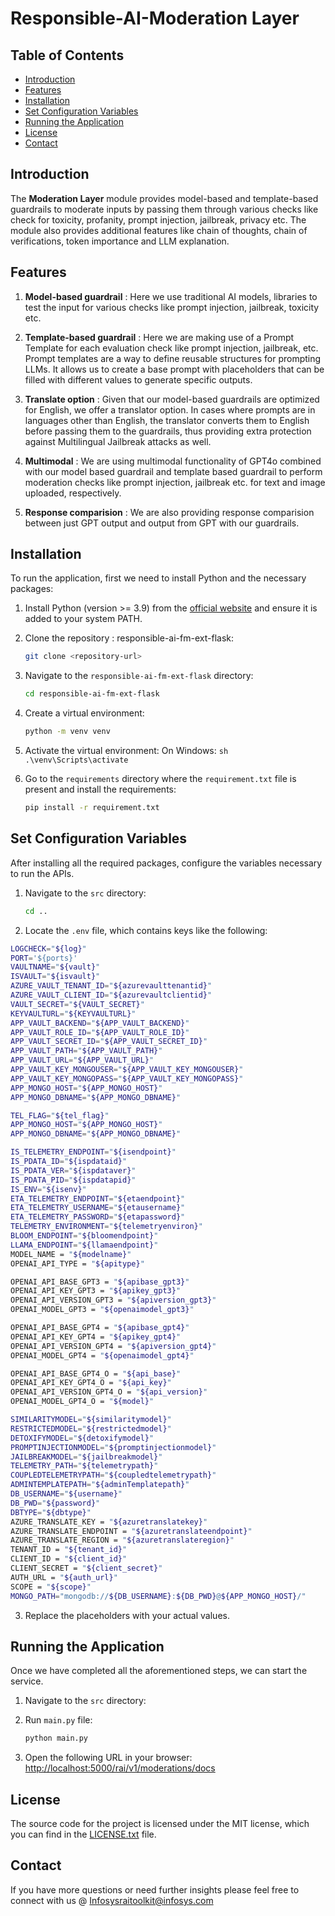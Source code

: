 # Responsible-AI-Moderation Layer 

## Table of Contents

- [Introduction](#introduction)
- [Features](#features)
- [Installation](#installation)
- [Set Configuration Variables](#set-configuration-variables)
- [Running the Application](#running-the-application)
- [License](#license)
- [Contact](#contact)
 
## Introduction
The **Moderation Layer** module provides model-based and template-based guardrails to moderate inputs by passing them through various checks like check for toxicity, profanity, prompt injection, jailbreak, privacy etc. The module also provides additional features like chain of thoughts, chain of verifications, token importance and LLM explanation.

## Features
1. **Model-based guardrail** : Here we use traditional AI models, libraries to test the input for various checks like prompt injection, jailbreak, toxicity etc.

2. **Template-based guardrail** : Here we  are making use of a Prompt Template for each evaluation check like prompt injection, jailbreak, etc. Prompt templates are a way to define reusable structures for prompting LLMs. It allows us to create a base prompt with placeholders that can be filled with different values to generate specific outputs. 

3. **Translate option** : Given that our model-based guardrails are optimized for English, we offer a translator option. In cases where prompts are in languages other than English, the translator converts them to English before passing them to the guardrails, thus providing extra protection against Multilingual Jailbreak attacks as well.

4. **Multimodal** : We are using multimodal functionality of GPT4o combined with our model based guardrail and template based guardrail to perform moderation checks like prompt injection, jailbreak etc. for text and image uploaded, respectively.

5. **Response comparision** : We are also providing response comparision between just GPT output and output from GPT with our guardrails. 

## Installation
To run the application, first we need to install Python and the necessary packages:

1. Install Python (version >= 3.9) from the [official website](https://www.python.org/downloads/) and ensure it is added to your system PATH.

2. Clone the repository : responsible-ai-fm-ext-flask:
    ```sh
    git clone <repository-url>
    ```

3. Navigate to the `responsible-ai-fm-ext-flask` directory:
    ```sh
    cd responsible-ai-fm-ext-flask
    ```

4. Create a virtual environment:
    ```sh
    python -m venv venv
    ```

5. Activate the virtual environment:
   On Windows:
        ```sh
        .\venv\Scripts\activate
         ```

6. Go to the `requirements` directory where the `requirement.txt` file is present and install the requirements:
    ```sh
    pip install -r requirement.txt
    ```

## Set Configuration Variables
After installing all the required packages, configure the variables necessary to run the APIs.

1. Navigate to the `src` directory:
    ```sh
    cd ..
    ```

2. Locate the `.env` file, which contains keys like the following:

  ```sh
  LOGCHECK="${log}"
  PORT='${ports}'
  VAULTNAME="${vault}"
  ISVAULT="${isvault}"
  AZURE_VAULT_TENANT_ID="${azurevaulttenantid}"
  AZURE_VAULT_CLIENT_ID="${azurevaultclientid}"
  VAULT_SECRET="${VAULT_SECRET}"
  KEYVAULTURL="${KEYVAULTURL}"
  APP_VAULT_BACKEND="${APP_VAULT_BACKEND}"
  APP_VAULT_ROLE_ID="${APP_VAULT_ROLE_ID}"
  APP_VAULT_SECRET_ID="${APP_VAULT_SECRET_ID}"
  APP_VAULT_PATH="${APP_VAULT_PATH}"
  APP_VAULT_URL="${APP_VAULT_URL}"
  APP_VAULT_KEY_MONGOUSER="${APP_VAULT_KEY_MONGOUSER}"
  APP_VAULT_KEY_MONGOPASS="${APP_VAULT_KEY_MONGOPASS}"
  APP_MONGO_HOST="${APP_MONGO_HOST}"
  APP_MONGO_DBNAME="${APP_MONGO_DBNAME}"

  TEL_FLAG="${tel_flag}"
  APP_MONGO_HOST="${APP_MONGO_HOST}"
  APP_MONGO_DBNAME="${APP_MONGO_DBNAME}"

  IS_TELEMETRY_ENDPOINT="${isendpoint}"
  IS_PDATA_ID="${ispdataid}"
  IS_PDATA_VER="${ispdataver}"
  IS_PDATA_PID="${ispdatapid}"
  IS_ENV="${isenv}"
  ETA_TELEMETRY_ENDPOINT="${etaendpoint}"
  ETA_TELEMETRY_USERNAME="${etausername}"
  ETA_TELEMETRY_PASSWORD="${etapassword}"
  TELEMETRY_ENVIRONMENT="${telemetryenviron}"
  BLOOM_ENDPOINT="${bloomendpoint}"
  LLAMA_ENDPOINT="${llamaendpoint}"
  MODEL_NAME = "${modelname}"
  OPENAI_API_TYPE = "${apitype}"

  OPENAI_API_BASE_GPT3 = "${apibase_gpt3}"
  OPENAI_API_KEY_GPT3 = "${apikey_gpt3}"
  OPENAI_API_VERSION_GPT3 = "${apiversion_gpt3}"                
  OPENAI_MODEL_GPT3 = "${openaimodel_gpt3}"

  OPENAI_API_BASE_GPT4 = "${apibase_gpt4}"
  OPENAI_API_KEY_GPT4 = "${apikey_gpt4}"
  OPENAI_API_VERSION_GPT4 = "${apiversion_gpt4}"  
  OPENAI_MODEL_GPT4 = "${openaimodel_gpt4}"

  OPENAI_API_BASE_GPT4_O = "${api_base}"
  OPENAI_API_KEY_GPT4_O = "${api_key}"
  OPENAI_API_VERSION_GPT4_O = "${api_version}"  
  OPENAI_MODEL_GPT4_O = "${model}"

  SIMILARITYMODEL="${similaritymodel}"
  RESTRICTEDMODEL="${restrictedmodel}"
  DETOXIFYMODEL="${detoxifymodel}"
  PROMPTINJECTIONMODEL="${promptinjectionmodel}"
  JAILBREAKMODEL="${jailbreakmodel}"
  TELEMETRY_PATH="${telemetrypath}"
  COUPLEDTELEMETRYPATH="${coupledtelemetrypath}"
  ADMINTEMPLATEPATH="${adminTemplatepath}"
  DB_USERNAME="${username}"
  DB_PWD="${password}"
  DBTYPE="${dbtype}"
  AZURE_TRANSLATE_KEY = "${azuretranslatekey}"
  AZURE_TRANSLATE_ENDPOINT = "${azuretranslateendpoint}"
  AZURE_TRANSLATE_REGION = "${azuretranslateregion}"
  TENANT_ID = "${tenant_id}"
  CLIENT_ID = "${client_id}"
  CLIENT_SECRET = "${client_secret}"
  AUTH_URL = "${auth_url}"
  SCOPE = "${scope}"
  MONGO_PATH="mongodb://${DB_USERNAME}:${DB_PWD}@${APP_MONGO_HOST}/"
  ```

3. Replace the placeholders with your actual values.

## Running the Application
Once we have completed all the aforementioned steps, we can start the service.

1. Navigate to the `src` directory:

2. Run `main.py` file:
    ```sh
    python main.py
     ```

3. Open the following URL in your browser:
   [http://localhost:5000/rai/v1/moderations/docs](http://localhost:5000/rai/v1/moderations/docs)

  
## License
The source code for the project is licensed under the MIT license, which you can find in the [LICENSE.txt](LICENSE.txt) file.

## Contact
If you have more questions or need further insights please feel free to connect with us @ Infosysraitoolkit@infosys.com








